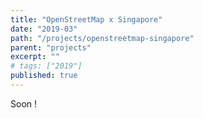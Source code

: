 ```yaml
---
title: "OpenStreetMap x Singapore"
date: "2019-03"
path: "/projects/openstreetmap-singapore"
parent: "projects"
excerpt: ""
# tags: ["2019"]
published: true
---
```


Soon !
